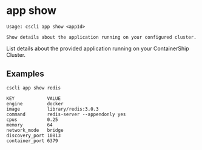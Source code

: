 # app show

```
Usage: cscli app show <appId>

Show details about the application running on your configured cluster.
```

List details about the provided application running on your ContainerShip Cluster.

## Examples

```
cscli app show redis

KEY            VALUE
engine         docker
image          library/redis:3.0.3
command        redis-server --appendonly yes
cpus           0.25
memory         64
network_mode   bridge
discovery_port 10813
container_port 6379
```

## 



